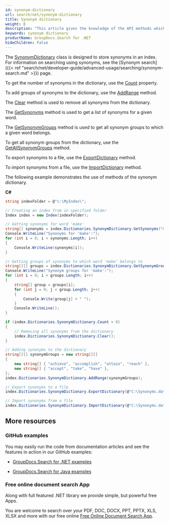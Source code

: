 ```yaml
---
id: synonym-dictionary
url: search/net/synonym-dictionary
title: Synonym dictionary
weight: 8
description: "This article gives the knowledge of the API methods which can be used to perform operations about Synonym dictionary."
keywords: synonym dictionary
productName: GroupDocs.Search for .NET
hideChildren: False
---
```

The [SynonymDictionary](https://apireference.groupdocs.com/net/search/groupdocs.search.dictionaries/synonymdictionary) class is designed to store synonyms in an index. For information on searching using synonyms, see the [Synonym search]({{< ref "search/net/developer-guide/advanced-usage/searching/synonym-search.md" >}}) page.

To get the number of synonyms in the dictionary, use the [Count](https://apireference.groupdocs.com/net/search/groupdocs.search.dictionaries/synonymdictionary/properties/count) property.

To add groups of synonyms to the dictionary, use the [AddRange](https://apireference.groupdocs.com/net/search/groupdocs.search.dictionaries/synonymdictionary/methods/addrange/index) method.

The [Clear](https://apireference.groupdocs.com/net/search/groupdocs.search.dictionaries/synonymdictionary/methods/clear) method is used to remove all synonyms from the dictionary.

The [GetSynonyms](https://apireference.groupdocs.com/net/search/groupdocs.search.dictionaries/synonymdictionary/methods/getsynonyms) method is used to get a list of synonyms for a given word.

The [GetSynonymGroups](https://apireference.groupdocs.com/net/search/groupdocs.search.dictionaries/synonymdictionary/methods/getsynonymgroups) method is used to get all synonym groups to which a given word belongs.

To get all synonym groups from the dictionary, use the [GetAllSynonymGroups](https://apireference.groupdocs.com/net/search/groupdocs.search.dictionaries/synonymdictionary/methods/getallsynonymgroups) method.

To export synonyms to a file, use the [ExportDictionary](https://apireference.groupdocs.com/net/search/groupdocs.search.dictionaries/dictionarybase/methods/exportdictionary) method.

To import synonyms from a file, use the [ImportDictionary](https://apireference.groupdocs.com/net/search/groupdocs.search.dictionaries/dictionarybase/methods/importdictionary) method.

The following example demonstrates the use of methods of the synonym dictionary.

**C#**

```csharp
string indexFolder = @"c:\MyIndex\";

// Creating an index from in specified folder
Index index = new Index(indexFolder);

// Getting synonyms for word 'make'
string[] synonyms = index.Dictionaries.SynonymDictionary.GetSynonyms("make");
Console.WriteLine("Synonyms for 'make':");
for (int i = 0; i < synonyms.Length; i++)
{
    Console.WriteLine(synonyms[i]);
}

// Getting groups of synonyms to which word 'make' belongs to
string[][] groups = index.Dictionaries.SynonymDictionary.GetSynonymGroups("make");
Console.WriteLine("Synonym groups for 'make':");
for (int i = 0; i < groups.Length; i++)
{
    string[] group = groups[i];
    for (int j = 0; j < group.Length; j++)
    {
        Console.Write(group[j] + " ");
    }
    Console.WriteLine();
}

if (index.Dictionaries.SynonymDictionary.Count > 0)
{
    // Removing all synonyms from the dictionary
    index.Dictionaries.SynonymDictionary.Clear();
}

// Adding synonyms to the dictionary
string[][] synonymGroups = new string[][]
{
    new string[] { "achieve", "accomplish", "attain", "reach" },
    new string[] { "accept", "take", "have" },
};
index.Dictionaries.SynonymDictionary.AddRange(synonymGroups);

// Export synonyms to a file
index.Dictionaries.SynonymDictionary.ExportDictionary(@"C:\Synonyms.dat");

// Import synonyms from a file
index.Dictionaries.SynonymDictionary.ImportDictionary(@"C:\Synonyms.dat");
```

## More resources

### GitHub examples

You may easily run the code from documentation articles and see the features in action in our GitHub examples:

*   [GroupDocs.Search for .NET examples](https://github.com/groupdocs-search/GroupDocs.Search-for-.NET)
    
*   [GroupDocs.Search for Java examples](https://github.com/groupdocs-search/GroupDocs.Search-for-Java)
    

### Free online document search App

Along with full featured .NET library we provide simple, but powerful free Apps.

You are welcome to search over your PDF, DOC, DOCX, PPT, PPTX, XLS, XLSX and more with our free online [Free Online Document Search App](https://products.groupdocs.app/search).
